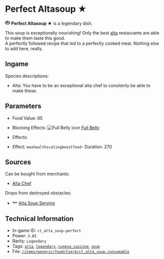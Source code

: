 # Perfect Altasoup ★

<img src="https://raw.githubusercontent.com/Ceterai/Enternia/main/items/generic/food/tier4/ct_alta_soup.png" alt="Perfect Altasoup ★ icon" loading="lazy" height=16px width="auto" /> **Perfect Altasoup ★** is a legendary dish.

This soup is exceptionally nourishing! Only the best [alta](https://ceterai.github.io/MyEnternia/Wiki/Tags/Alta) restaurants are able to make them taste this good.  
A perfectly followed recipe that led to a perfectly cooked meal. Nothing else to add here, really.

## Ingame

Species descriptions:

- Alta: You have to be an exceptional alta chef to consitenly be able to make these.

## Parameters

- Food Value: 65
- Blocking Effects: <img src="https://starbounder.org/mediawiki/images/6/60/Status_Well_Fed.png" alt="Full Belly icon" loading="lazy" height=16px width=16px /> [Full Belly](https://starbounder.org/Full_Belly)
- Effects: 

- Effect: `maxhealthscalingboostfood`- Duration: 270

## Sources

Can be bought from merchants:

- [Alta Chef](https://ceterai.github.io/MyEnternia/Wiki/AltaChef)

Drops from destroyed obstacles:

- <img src="https://raw.githubusercontent.com/Ceterai/Enternia/main/objects/alta/special/food/soup/icon.png" alt="Alta Soup Serving icon" loading="lazy" height=16px width="auto" /> [Alta Soup Serving](https://ceterai.github.io/MyEnternia/Wiki/AltaSoupServing)

## Technical Information

- In-game ID: `ct_alta_soup-perfect`
- Power: `3.85`
- Rarity: `Legendary`
- Tags: [`alta`](https://ceterai.github.io/MyEnternia/Wiki/Tags/Alta), [`legendary`](https://ceterai.github.io/MyEnternia/Wiki/Tags/Legendary), [`runeva_cuisine`](https://ceterai.github.io/MyEnternia/Wiki/Tags/RunevaCuisine), [`soup`](https://ceterai.github.io/MyEnternia/Wiki/Tags/Soup)
- File: [`/items/generic/food/tier4/ct_alta_soup.consumable`](https://github.com/Ceterai/Enternia/blob/main/items/generic/food/tier4/ct_alta_soup.consumable)
